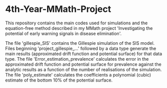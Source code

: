 # 4th-Year-MMath-Project

This repository contains the main codes used for simulations and the equation-free method described in my MMath project 'Investigating the potential of early warning signals in disease elimination'. 

The file 'gillespie_SIS' contains the Gillespie simulation of the SIS model.
Files beginning 'project_gillespie_...' followed by a data type generate the main results (approximated drift function and potential surface) for that data type. 
The file 'Error_estimation_prevalence' calculates the error in the approximated drift function and potential surface for prevalence against the analytic results as a function of the number of realisations of the simulation. 
The file 'poly_estimate' calculates the coefficients a polynomial (cubic) estimate of the bottom 10% of the potential surface. 
